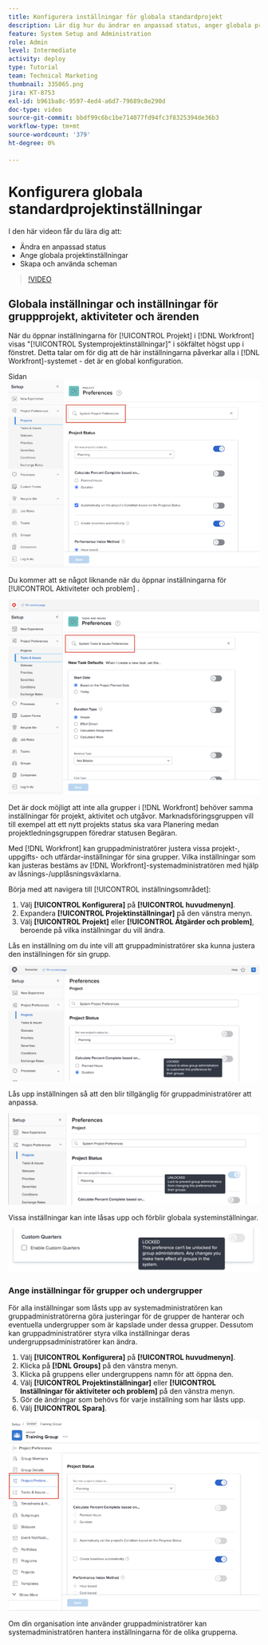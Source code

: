 ```yaml
---
title: Konfigurera inställningar för globala standardprojekt
description: Lär dig hur du ändrar en anpassad status, anger globala projektinställningar och skapar scheman som är globala standardinställningar.
feature: System Setup and Administration
role: Admin
level: Intermediate
activity: deploy
type: Tutorial
team: Technical Marketing
thumbnail: 335065.png
jira: KT-8753
exl-id: b961ba8c-9597-4ed4-a6d7-79689c8e290d
doc-type: video
source-git-commit: bbdf99c6bc1be714077fd94fc3f8325394de36b3
workflow-type: tm+mt
source-wordcount: '379'
ht-degree: 0%

---
```


# Konfigurera globala standardprojektinställningar

<!--
21.4 updates have been made
-->

I den här videon får du lära dig att:

* Ändra en anpassad status
* Ange globala projektinställningar
* Skapa och använda scheman

>[!VIDEO](https://video.tv.adobe.com/v/335065/?quality=12&learn=on&enablevpops=1)

## Globala inställningar och inställningar för gruppprojekt, aktiviteter och ärenden

När du öppnar inställningarna för [!UICONTROL Projekt] i [!DNL Workfront] visas &quot;[!UICONTROL Systemprojektinställningar]&quot; i sökfältet högst upp i fönstret. Detta talar om för dig att de här inställningarna påverkar alla i [!DNL Workfront]-systemet - det är en global konfiguration.

Sidan ![[!UICONTROL Projektinställningar] i [!UICONTROL Inställningar]](assets/admin-fund-system-project-preferences-1.png)

Du kommer att se något liknande när du öppnar inställningarna för [!UICONTROL Aktiviteter och problem] .

![[!UICONTROL Inställningar för aktivitet och problem] i [!UICONTROL Inställningar]](assets/admin-fund-task-issue-preferences-2.png)

Det är dock möjligt att inte alla grupper i [!DNL Workfront] behöver samma inställningar för projekt, aktivitet och utgåvor. Marknadsföringsgruppen vill till exempel att ett nytt projekts status ska vara Planering medan projektledningsgruppen föredrar statusen Begäran.

Med [!DNL Workfront] kan gruppadministratörer justera vissa projekt-, uppgifts- och utfärdar-inställningar för sina grupper. Vilka inställningar som kan justeras bestäms av [!DNL Workfront]-systemadministratören med hjälp av låsnings-/upplåsningsväxlarna.

Börja med att navigera till [!UICONTROL inställningsområdet]:

1. Välj **[!UICONTROL Konfigurera]** på **[!UICONTROL huvudmenyn]**.
1. Expandera **[!UICONTROL Projektinställningar]** på den vänstra menyn.
1. Välj **[!UICONTROL Projekt]** eller **[!UICONTROL Åtgärder och problem]**, beroende på vilka inställningar du vill ändra.

Lås en inställning om du inte vill att gruppadministratörer ska kunna justera den inställningen för sin grupp.

![Låst inställningsmeddelande](assets/admin-fund-preferences-locked-3.png)

Lås upp inställningen så att den blir tillgänglig för gruppadministratörer att anpassa.

![Olåst inställningsmeddelande](assets/admin-fund-preferences-unlocked-4.png)

Vissa inställningar kan inte låsas upp och förblir globala systeminställningar.

![Låst inställningsmeddelande](assets/admin-fund-preferences-always-locked-5.png)

### Ange inställningar för grupper och undergrupper

För alla inställningar som låsts upp av systemadministratören kan gruppadministratörerna göra justeringar för de grupper de hanterar och eventuella undergrupper som är kapslade under dessa grupper. Dessutom kan gruppadministratörer styra vilka inställningar deras undergruppsadministratörer kan ändra.

1. Välj **[!UICONTROL Konfigurera]** på **[!UICONTROL huvudmenyn]**.
1. Klicka på **[!DNL Groups]** på den vänstra menyn.
1. Klicka på gruppens eller undergruppens namn för att öppna den.
1. Välj **[!UICONTROL Projektinställningar]** eller **[!UICONTROL Inställningar för aktiviteter och problem]** på den vänstra menyn.
1. Gör de ändringar som behövs för varje inställning som har låsts upp.
1. Välj **[!UICONTROL Spara]**.

![[!UICONTROL Avsnittet Projektstatus] på [!UICONTROL sidan Grupp]](assets/admin-fund-group-preferences.png)

Om din organisation inte använder gruppadministratörer kan systemadministratören hantera inställningarna för de olika grupperna.

<!--
learn more URLs and guides
Create or edit a group status 
Group administrators 
Configure system-wide project preferences 
Configure project preferences for a group 
Configure task and issue preferences for a group 
Create and modify a group’s schedule 
-->
